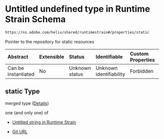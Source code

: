 # Untitled undefined type in Runtime Strain Schema

```txt
https://ns.adobe.com/helix/shared/runtimestrain#/properties/static
```

Pointer to the repository for static resources

| Abstract            | Extensible | Status         | Identifiable            | Custom Properties | Additional Properties | Access Restrictions | Defined In                                                                     |
| :------------------ | :--------- | :------------- | :---------------------- | :---------------- | :-------------------- | :------------------ | :----------------------------------------------------------------------------- |
| Can be instantiated | No         | Unknown status | Unknown identifiability | Forbidden         | Allowed               | none                | [runtimestrain.schema.json*](runtimestrain.schema.json "open original schema") |

## static Type

merged type ([Details](runtimestrain-properties-static.md))

one (and only one) of

*   [Untitled string in Runtime Strain](runtimestrain-properties-static-oneof-0.md "check type definition")

*   [Git URL](runtimestrain-properties-static-oneof-git-url.md "check type definition")

